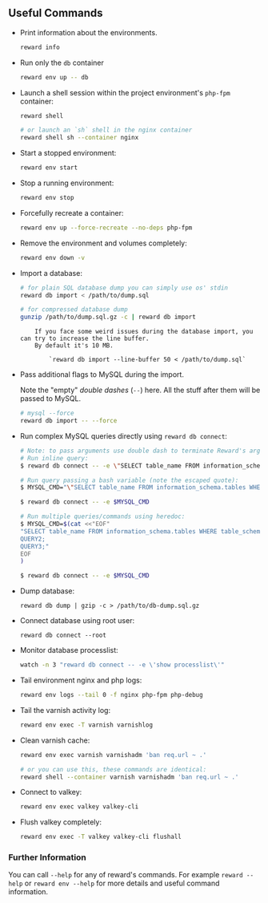 ## Useful Commands

* Print information about the environments.

    ``` bash
    reward info
    ```

* Run only the `db` container

    ``` bash
    reward env up -- db
    ```

* Launch a shell session within the project environment's `php-fpm` container:

    ``` bash
    reward shell
    ```

    ``` bash
    # or launch an `sh` shell in the nginx container
    reward shell sh --container nginx
    ```

* Start a stopped environment:

    ``` bash
    reward env start
    ```

* Stop a running environment:

    ``` bash
    reward env stop
    ```

* Forcefully recreate a container:

    ``` bash
    reward env up --force-recreate --no-deps php-fpm
    ```

* Remove the environment and volumes completely:

    ``` bash
    reward env down -v
    ```

* Import a database:

    ``` bash
    # for plain SQL database dump you can simply use os' stdin
    reward db import < /path/to/dump.sql
    ```

    ``` bash
    # for compressed database dump
    gunzip /path/to/dump.sql.gz -c | reward db import
    ```

    ``` note::
        If you face some weird issues during the database import, you can try to increase the line buffer.
        By default it's 10 MB.

            `reward db import --line-buffer 50 < /path/to/dump.sql`
    ```

* Pass additional flags to MySQL during the import.

    Note the "empty" _double dashes_ (`--`) here. All the stuff after them will be passed to MySQL.

    ``` bash
    # mysql --force
    reward db import -- --force
    ```

* Run complex MySQL queries directly using `reward db connect`:

    ``` bash
    # Note: to pass arguments use double dash to terminate Reward's argument parsing and escape the special characters [;'"]*
    # Run inline query:
    $ reward db connect -- -e \"SELECT table_name FROM information_schema.tables WHERE table_schema=\'magento\' ORDER BY table_name LIMIT 5\;\"

    # Run query passing a bash variable (note the escaped quote):
    $ MYSQL_CMD="\"SELECT table_name FROM information_schema.tables WHERE table_schema='magento' ORDER BY table_name LIMIT 5;\""

    $ reward db connect -- -e $MYSQL_CMD

    # Run multiple queries/commands using heredoc:
    $ MYSQL_CMD=$(cat <<"EOF"
    "SELECT table_name FROM information_schema.tables WHERE table_schema='magento' ORDER BY table_name LIMIT 5;
    QUERY2;
    QUERY3;"
    EOF
    )

    $ reward db connect -- -e $MYSQL_CMD
    ```

* Dump database:

    ```
    reward db dump | gzip -c > /path/to/db-dump.sql.gz
    ```

* Connect database using root user:

    ```
    reward db connect --root
    ```

* Monitor database processlist:

    ``` bash
    watch -n 3 "reward db connect -- -e \'show processlist\'"
    ```

* Tail environment nginx and php logs:

    ``` bash
    reward env logs --tail 0 -f nginx php-fpm php-debug
    ```

* Tail the varnish activity log:

    ``` bash
    reward env exec -T varnish varnishlog
    ```

* Clean varnish cache:

    ``` bash
    reward env exec varnish varnishadm 'ban req.url ~ .'
    ```

    ``` bash
    # or you can use this, these commands are identical:
    reward shell --container varnish varnishadm 'ban req.url ~ .'
    ```

* Connect to valkey:

    ``` bash
    reward env exec valkey valkey-cli
    ```

* Flush valkey completely:

    ``` bash
    reward env exec -T valkey valkey-cli flushall
    ```

### Further Information

You can call `--help` for any of reward's commands. For example `reward --help` or `reward env --help` for more details
and useful command information.
